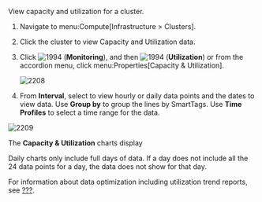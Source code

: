 View capacity and utilization for a cluster.

1.  Navigate to menu:Compute\[Infrastructure \> Clusters\].

2.  Click the cluster to view Capacity and Utilization data.

3.  Click ![1994](1994.png) (**Monitoring**), and then ![1994](1994.png)
    (**Utilization**) or from the accordion menu, click
    menu:Properties\[Capacity & Utilization\].
    
    ![2208](2208.png)

4.  From **Interval**, select to view hourly or daily data points and
    the dates to view data. Use **Group by** to group the lines by
    SmartTags. Use **Time Profiles** to select a time range for the
    data.

![2209](2209.png)

The **Capacity & Utilization** charts display

<div class="note">

Daily charts only include full days of data. If a day does not include
all the 24 data points for a day, the data does not show for that day.

</div>

For information about data optimization including utilization trend
reports, see [???](#data-optimization).

